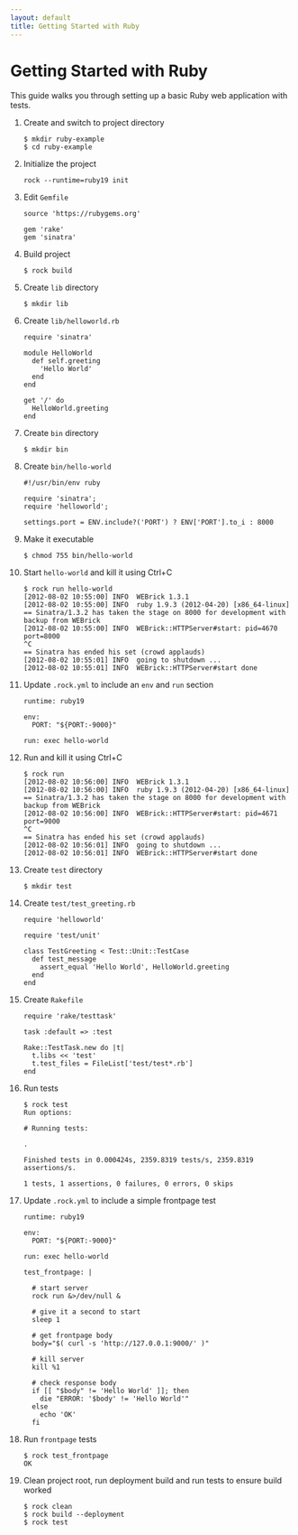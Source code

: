 ```yaml
---
layout: default
title: Getting Started with Ruby
---
```


# Getting Started with Ruby

This guide walks you through setting up a basic Ruby web application with
tests.

 1. Create and switch to project directory

        $ mkdir ruby-example
        $ cd ruby-example

 1. Initialize the project

        rock --runtime=ruby19 init

 1. Edit `Gemfile`

        source 'https://rubygems.org'

        gem 'rake'
        gem 'sinatra'

 1. Build project

        $ rock build

 1. Create `lib` directory

        $ mkdir lib

 1. Create `lib/helloworld.rb`

        require 'sinatra'

        module HelloWorld
          def self.greeting
            'Hello World'
          end
        end

        get '/' do
          HelloWorld.greeting
        end

 1. Create `bin` directory

        $ mkdir bin

 1. Create `bin/hello-world`

        #!/usr/bin/env ruby

        require 'sinatra';
        require 'helloworld';

        settings.port = ENV.include?('PORT') ? ENV['PORT'].to_i : 8000

 1. Make it executable

        $ chmod 755 bin/hello-world

 1. Start `hello-world` and kill it using Ctrl+C

        $ rock run hello-world
        [2012-08-02 10:55:00] INFO  WEBrick 1.3.1
        [2012-08-02 10:55:00] INFO  ruby 1.9.3 (2012-04-20) [x86_64-linux]
        == Sinatra/1.3.2 has taken the stage on 8000 for development with backup from WEBrick
        [2012-08-02 10:55:00] INFO  WEBrick::HTTPServer#start: pid=4670 port=8000
        ^C
        == Sinatra has ended his set (crowd applauds)
        [2012-08-02 10:55:01] INFO  going to shutdown ...
        [2012-08-02 10:55:01] INFO  WEBrick::HTTPServer#start done

 1. Update `.rock.yml` to include an `env` and `run` section

        runtime: ruby19

        env:
          PORT: "${PORT:-9000}"

        run: exec hello-world

 1. Run and kill it using Ctrl+C

        $ rock run
        [2012-08-02 10:56:00] INFO  WEBrick 1.3.1
        [2012-08-02 10:56:00] INFO  ruby 1.9.3 (2012-04-20) [x86_64-linux]
        == Sinatra/1.3.2 has taken the stage on 8000 for development with backup from WEBrick
        [2012-08-02 10:56:00] INFO  WEBrick::HTTPServer#start: pid=4671 port=9000
        ^C
        == Sinatra has ended his set (crowd applauds)
        [2012-08-02 10:56:01] INFO  going to shutdown ...
        [2012-08-02 10:56:01] INFO  WEBrick::HTTPServer#start done

 1. Create `test` directory

        $ mkdir test

 1. Create `test/test_greeting.rb`

        require 'helloworld'

        require 'test/unit'

        class TestGreeting < Test::Unit::TestCase
          def test_message
            assert_equal 'Hello World', HelloWorld.greeting
          end 
        end

 1. Create `Rakefile`

        require 'rake/testtask'

        task :default => :test

        Rake::TestTask.new do |t|
          t.libs << 'test'
          t.test_files = FileList['test/test*.rb']
        end

 1. Run tests

        $ rock test
        Run options: 

        # Running tests:

        .

        Finished tests in 0.000424s, 2359.8319 tests/s, 2359.8319 assertions/s.

        1 tests, 1 assertions, 0 failures, 0 errors, 0 skips

 1. Update `.rock.yml` to include a simple frontpage test

        runtime: ruby19

        env:
          PORT: "${PORT:-9000}"

        run: exec hello-world

        test_frontpage: |

          # start server
          rock run &>/dev/null &

          # give it a second to start
          sleep 1

          # get frontpage body
          body="$( curl -s 'http://127.0.0.1:9000/' )"

          # kill server
          kill %1

          # check response body
          if [[ "$body" != 'Hello World' ]]; then
            die "ERROR: '$body' != 'Hello World'"
          else
            echo 'OK'
          fi

 1. Run `frontpage` tests

        $ rock test_frontpage
        OK

 1. Clean project root, run deployment build and run tests to ensure build worked

        $ rock clean
        $ rock build --deployment
        $ rock test
